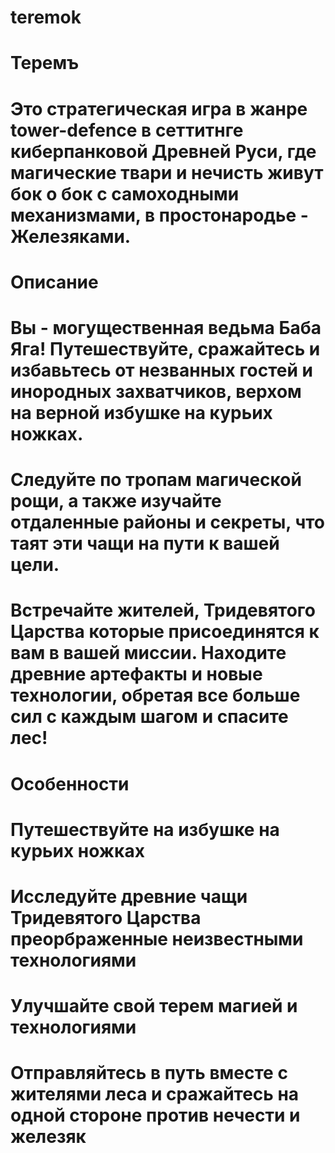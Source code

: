 # teremok
# Теремъ
# Это стратегическая игра в жанре tower-defence в сеттитнге киберпанковой Древней Руси, где магические твари и нечисть живут бок о бок с самоходными механизмами, в простонародье - Железяками.

# Описание
# Вы - могущественная ведьма Баба Яга! Путешествуйте, сражайтесь и избавьтесь от незванных гостей и инородных захватчиков, верхом на верной избушке на курьих ножках.
# Следуйте по тропам магической рощи, а также изучайте отдаленные районы и секреты, что таят эти чащи на пути к вашей цели.
# Встречайте жителей, Тридевятого Царства которые присоединятся к вам в вашей миссии. Находите древние артефакты и новые технологии, обретая все  больше сил с каждым шагом и спасите лес!

# Особенности
# Путешествуйте на избушке на курьих ножках
# Исследуйте древние чащи Тридевятого Царства преорбраженные неизвестными технологиями
# Улучшайте свой терем магией и технологиями
# Отправляйтесь в путь вместе с жителями леса и сражайтесь на одной стороне против нечести и железяк

